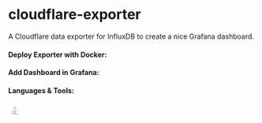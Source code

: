 # cloudflare-exporter
A Cloudflare data exporter for InfluxDB to create a nice Grafana dashboard.


#### Deploy Exporter with Docker:


#### Add Dashboard in Grafana:

#### Languages & Tools:
[<img align="left" alt="Java" width="26px" src="https://github.com/edent/SuperTinyIcons/blob/master/images/svg/java.svg" />][wikipediajava]

[wikipediajava]: https://en.wikipedia.org/wiki/Java_(programming_language)

